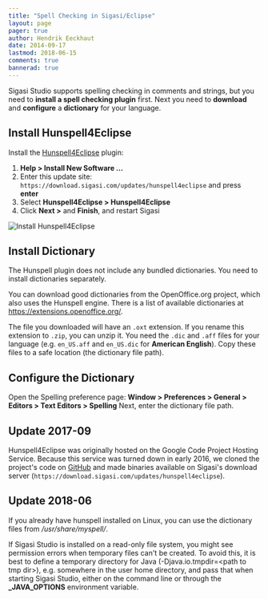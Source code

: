 ```yaml
---
title: "Spell Checking in Sigasi/Eclipse"
layout: page
pager: true
author: Hendrik Eeckhaut
date: 2014-09-17
lastmod: 2018-06-15
comments: true
bannerad: true
---
```



Sigasi Studio supports spelling checking in comments and strings, but you need to **install a spell checking plugin** first.
Next you need to **download** and **configure** a **dictionary** for your language.

## Install Hunspell4Eclipse


Install the [Hunspell4Eclipse](http://code.google.com/p/hunspell4eclipse) plugin:

1. **Help > Install New Software ...**
2. Enter this update site: `https://download.sigasi.com/updates/hunspell4eclipse` and press **enter**
3. Select **Hunspell4Eclipse > Hunspell4Eclipse**
4. Click **Next >** and **Finish**, and restart Sigasi

![Install Hunspell4Eclipse](/img/tech/install_spelling.png)

## Install Dictionary

The Hunspell plugin does not include any bundled dictionaries. You need to install dictionaries separately.

You can download good dictionaries from the OpenOffice.org project, which also uses the Hunspell engine.
There is a list of available dictionaries at <https://extensions.openoffice.org/>.

The file you downloaded will have an `.oxt` extension. If you rename this extension to `.zip`, you can unzip it.
You need the `.dic` and `.aff` files for your language (e.g. `en_US.aff` and `en_US.dic` for **American English**).
Copy these files to a safe location (the dictionary file path).

## Configure the Dictionary

Open the Spelling preference page:
**Window > Preferences > General > Editors > Text Editors > Spelling**
Next, enter the dictionary file path.

## Update 2017-09

Hunspell4Eclipse was originally hosted on the Google Code Project Hosting Service.
Because this service was turned down in early 2016, we cloned the project's code on
[GitHub](https://github.com/heeckhau/hunspell4eclipse) and made binaries available on
Sigasi's download server (`https://download.sigasi.com/updates/hunspell4eclipse`).

## Update 2018-06

If you already have hunspell installed on Linux, you can use the dictionary files from */usr/share/myspell/*.

If Sigasi Studio is installed on a read-only file system, you might see permission
errors when temporary files can't be created.
To avoid this, it is best to define a temporary directory for Java
(-Djava.io.tmpdir=<path to tmp dir\>), e.g. somewhere in the user home directory,
and pass that when starting Sigasi Studio, either on the command line or through
the **_JAVA_OPTIONS** environment variable.

